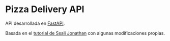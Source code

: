 # Pizza Delivery API
API desarrollada en [FastAPI](https://fastapi.tiangolo.com/).

Basada en el [tutorial de Ssali Jonathan](https://youtu.be/QQXQAZuJSdw) con algunas modificaciones propias. 